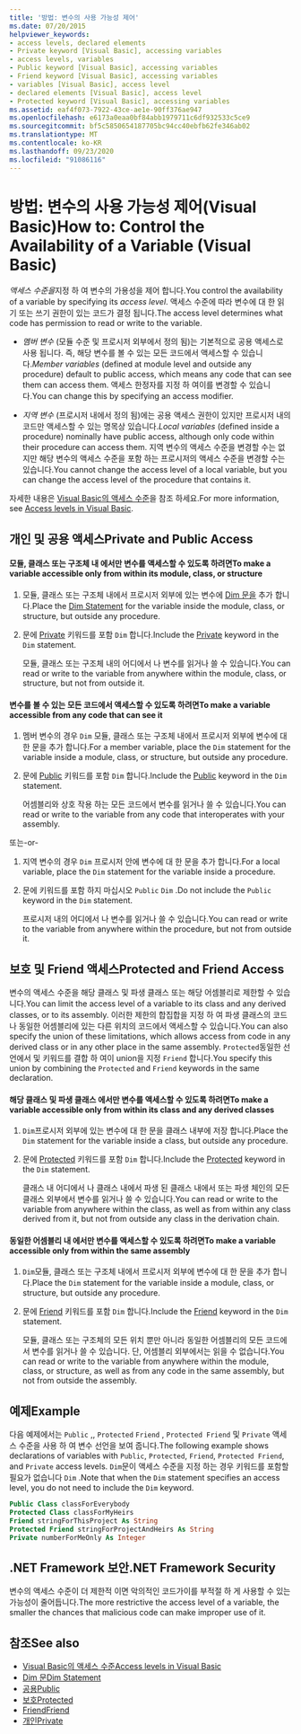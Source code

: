 ```yaml
---
title: '방법: 변수의 사용 가능성 제어'
ms.date: 07/20/2015
helpviewer_keywords:
- access levels, declared elements
- Private keyword [Visual Basic], accessing variables
- access levels, variables
- Public keyword [Visual Basic], accessing variables
- Friend keyword [Visual Basic], accessing variables
- variables [Visual Basic], access level
- declared elements [Visual Basic], access level
- Protected keyword [Visual Basic], accessing variables
ms.assetid: eaf4f073-7922-43ce-ae1e-90ff376ae947
ms.openlocfilehash: e6173a0eaa0bf84abb1979711c6df932533c5ce9
ms.sourcegitcommit: bf5c5850654187705bc94cc40ebfb62fe346ab02
ms.translationtype: MT
ms.contentlocale: ko-KR
ms.lasthandoff: 09/23/2020
ms.locfileid: "91086116"
---
```

# <a name="how-to-control-the-availability-of-a-variable-visual-basic"></a><span data-ttu-id="aeefa-102">방법: 변수의 사용 가능성 제어(Visual Basic)</span><span class="sxs-lookup"><span data-stu-id="aeefa-102">How to: Control the Availability of a Variable (Visual Basic)</span></span>

<span data-ttu-id="aeefa-103">*액세스 수준을*지정 하 여 변수의 가용성을 제어 합니다.</span><span class="sxs-lookup"><span data-stu-id="aeefa-103">You control the availability of a variable by specifying its *access level*.</span></span> <span data-ttu-id="aeefa-104">액세스 수준에 따라 변수에 대 한 읽기 또는 쓰기 권한이 있는 코드가 결정 됩니다.</span><span class="sxs-lookup"><span data-stu-id="aeefa-104">The access level determines what code has permission to read or write to the variable.</span></span>  
  
- <span data-ttu-id="aeefa-105">*멤버 변수* (모듈 수준 및 프로시저 외부에서 정의 됨)는 기본적으로 공용 액세스로 사용 됩니다. 즉, 해당 변수를 볼 수 있는 모든 코드에서 액세스할 수 있습니다.</span><span class="sxs-lookup"><span data-stu-id="aeefa-105">*Member variables* (defined at module level and outside any procedure) default to public access, which means any code that can see them can access them.</span></span> <span data-ttu-id="aeefa-106">액세스 한정자를 지정 하 여이를 변경할 수 있습니다.</span><span class="sxs-lookup"><span data-stu-id="aeefa-106">You can change this by specifying an access modifier.</span></span>  
  
- <span data-ttu-id="aeefa-107">*지역 변수* (프로시저 내에서 정의 됨)에는 공용 액세스 권한이 있지만 프로시저 내의 코드만 액세스할 수 있는 명목상 있습니다.</span><span class="sxs-lookup"><span data-stu-id="aeefa-107">*Local variables* (defined inside a procedure) nominally have public access, although only code within their procedure can access them.</span></span> <span data-ttu-id="aeefa-108">지역 변수의 액세스 수준을 변경할 수는 없지만 해당 변수의 액세스 수준을 포함 하는 프로시저의 액세스 수준을 변경할 수는 있습니다.</span><span class="sxs-lookup"><span data-stu-id="aeefa-108">You cannot change the access level of a local variable, but you can change the access level of the procedure that contains it.</span></span>  
  
 <span data-ttu-id="aeefa-109">자세한 내용은 [Visual Basic의 액세스 수준](access-levels.md)을 참조 하세요.</span><span class="sxs-lookup"><span data-stu-id="aeefa-109">For more information, see [Access levels in Visual Basic](access-levels.md).</span></span>  
  
## <a name="private-and-public-access"></a><span data-ttu-id="aeefa-110">개인 및 공용 액세스</span><span class="sxs-lookup"><span data-stu-id="aeefa-110">Private and Public Access</span></span>  
  
#### <a name="to-make-a-variable-accessible-only-from-within-its-module-class-or-structure"></a><span data-ttu-id="aeefa-111">모듈, 클래스 또는 구조체 내 에서만 변수를 액세스할 수 있도록 하려면</span><span class="sxs-lookup"><span data-stu-id="aeefa-111">To make a variable accessible only from within its module, class, or structure</span></span>  
  
1. <span data-ttu-id="aeefa-112">모듈, 클래스 또는 구조체 내에서 프로시저 외부에 있는 변수에 [Dim 문을](../../../language-reference/statements/dim-statement.md) 추가 합니다.</span><span class="sxs-lookup"><span data-stu-id="aeefa-112">Place the [Dim Statement](../../../language-reference/statements/dim-statement.md) for the variable inside the module, class, or structure, but outside any procedure.</span></span>  
  
2. <span data-ttu-id="aeefa-113">문에 [Private](../../../language-reference/modifiers/private.md) 키워드를 포함 `Dim` 합니다.</span><span class="sxs-lookup"><span data-stu-id="aeefa-113">Include the [Private](../../../language-reference/modifiers/private.md) keyword in the `Dim` statement.</span></span>  
  
     <span data-ttu-id="aeefa-114">모듈, 클래스 또는 구조체 내의 어디에서 나 변수를 읽거나 쓸 수 있습니다.</span><span class="sxs-lookup"><span data-stu-id="aeefa-114">You can read or write to the variable from anywhere within the module, class, or structure, but not from outside it.</span></span>  
  
#### <a name="to-make-a-variable-accessible-from-any-code-that-can-see-it"></a><span data-ttu-id="aeefa-115">변수를 볼 수 있는 모든 코드에서 액세스할 수 있도록 하려면</span><span class="sxs-lookup"><span data-stu-id="aeefa-115">To make a variable accessible from any code that can see it</span></span>  
  
1. <span data-ttu-id="aeefa-116">멤버 변수의 경우 `Dim` 모듈, 클래스 또는 구조체 내에서 프로시저 외부에 변수에 대 한 문을 추가 합니다.</span><span class="sxs-lookup"><span data-stu-id="aeefa-116">For a member variable, place the `Dim` statement for the variable inside a module, class, or structure, but outside any procedure.</span></span>  
  
2. <span data-ttu-id="aeefa-117">문에 [Public](../../../language-reference/modifiers/public.md) 키워드를 포함 `Dim` 합니다.</span><span class="sxs-lookup"><span data-stu-id="aeefa-117">Include the [Public](../../../language-reference/modifiers/public.md) keyword in the `Dim` statement.</span></span>  
  
     <span data-ttu-id="aeefa-118">어셈블리와 상호 작용 하는 모든 코드에서 변수를 읽거나 쓸 수 있습니다.</span><span class="sxs-lookup"><span data-stu-id="aeefa-118">You can read or write to the variable from any code that interoperates with your assembly.</span></span>  
  
 <span data-ttu-id="aeefa-119">또는</span><span class="sxs-lookup"><span data-stu-id="aeefa-119">-or-</span></span>  
  
1. <span data-ttu-id="aeefa-120">지역 변수의 경우 `Dim` 프로시저 안에 변수에 대 한 문을 추가 합니다.</span><span class="sxs-lookup"><span data-stu-id="aeefa-120">For a local variable, place the `Dim` statement for the variable inside a procedure.</span></span>  
  
2. <span data-ttu-id="aeefa-121">문에 키워드를 포함 하지 마십시오 `Public` `Dim` .</span><span class="sxs-lookup"><span data-stu-id="aeefa-121">Do not include the `Public` keyword in the `Dim` statement.</span></span>  
  
     <span data-ttu-id="aeefa-122">프로시저 내의 어디에서 나 변수를 읽거나 쓸 수 있습니다.</span><span class="sxs-lookup"><span data-stu-id="aeefa-122">You can read or write to the variable from anywhere within the procedure, but not from outside it.</span></span>  
  
## <a name="protected-and-friend-access"></a><span data-ttu-id="aeefa-123">보호 및 Friend 액세스</span><span class="sxs-lookup"><span data-stu-id="aeefa-123">Protected and Friend Access</span></span>  

 <span data-ttu-id="aeefa-124">변수의 액세스 수준을 해당 클래스 및 파생 클래스 또는 해당 어셈블리로 제한할 수 있습니다.</span><span class="sxs-lookup"><span data-stu-id="aeefa-124">You can limit the access level of a variable to its class and any derived classes, or to its assembly.</span></span> <span data-ttu-id="aeefa-125">이러한 제한의 합집합을 지정 하 여 파생 클래스의 코드나 동일한 어셈블리에 있는 다른 위치의 코드에서 액세스할 수 있습니다.</span><span class="sxs-lookup"><span data-stu-id="aeefa-125">You can also specify the union of these limitations, which allows access from code in any derived class or in any other place in the same assembly.</span></span> <span data-ttu-id="aeefa-126">`Protected`동일한 선언에서 및 키워드를 결합 하 여이 union을 지정 `Friend` 합니다.</span><span class="sxs-lookup"><span data-stu-id="aeefa-126">You specify this union by combining the `Protected` and `Friend` keywords in the same declaration.</span></span>  
  
#### <a name="to-make-a-variable-accessible-only-from-within-its-class-and-any-derived-classes"></a><span data-ttu-id="aeefa-127">해당 클래스 및 파생 클래스 에서만 변수를 액세스할 수 있도록 하려면</span><span class="sxs-lookup"><span data-stu-id="aeefa-127">To make a variable accessible only from within its class and any derived classes</span></span>  
  
1. <span data-ttu-id="aeefa-128">`Dim`프로시저 외부에 있는 변수에 대 한 문을 클래스 내부에 저장 합니다.</span><span class="sxs-lookup"><span data-stu-id="aeefa-128">Place the `Dim` statement for the variable inside a class, but outside any procedure.</span></span>  
  
2. <span data-ttu-id="aeefa-129">문에 [Protected](../../../language-reference/modifiers/protected.md) 키워드를 포함 `Dim` 합니다.</span><span class="sxs-lookup"><span data-stu-id="aeefa-129">Include the [Protected](../../../language-reference/modifiers/protected.md) keyword in the `Dim` statement.</span></span>  
  
     <span data-ttu-id="aeefa-130">클래스 내 어디에서 나 클래스 내에서 파생 된 클래스 내에서 또는 파생 체인의 모든 클래스 외부에서 변수를 읽거나 쓸 수 있습니다.</span><span class="sxs-lookup"><span data-stu-id="aeefa-130">You can read or write to the variable from anywhere within the class, as well as from within any class derived from it, but not from outside any class in the derivation chain.</span></span>  
  
#### <a name="to-make-a-variable-accessible-only-from-within-the-same-assembly"></a><span data-ttu-id="aeefa-131">동일한 어셈블리 내 에서만 변수를 액세스할 수 있도록 하려면</span><span class="sxs-lookup"><span data-stu-id="aeefa-131">To make a variable accessible only from within the same assembly</span></span>  
  
1. <span data-ttu-id="aeefa-132">`Dim`모듈, 클래스 또는 구조체 내에서 프로시저 외부에 변수에 대 한 문을 추가 합니다.</span><span class="sxs-lookup"><span data-stu-id="aeefa-132">Place the `Dim` statement for the variable inside a module, class, or structure, but outside any procedure.</span></span>  
  
2. <span data-ttu-id="aeefa-133">문에 [Friend](../../../language-reference/modifiers/friend.md) 키워드를 포함 `Dim` 합니다.</span><span class="sxs-lookup"><span data-stu-id="aeefa-133">Include the [Friend](../../../language-reference/modifiers/friend.md) keyword in the `Dim` statement.</span></span>  
  
     <span data-ttu-id="aeefa-134">모듈, 클래스 또는 구조체의 모든 위치 뿐만 아니라 동일한 어셈블리의 모든 코드에서 변수를 읽거나 쓸 수 있습니다. 단, 어셈블리 외부에서는 읽을 수 없습니다.</span><span class="sxs-lookup"><span data-stu-id="aeefa-134">You can read or write to the variable from anywhere within the module, class, or structure, as well as from any code in the same assembly, but not from outside the assembly.</span></span>  
  
## <a name="example"></a><span data-ttu-id="aeefa-135">예제</span><span class="sxs-lookup"><span data-stu-id="aeefa-135">Example</span></span>  

 <span data-ttu-id="aeefa-136">다음 예제에서는 `Public` ,, `Protected` `Friend` , `Protected Friend` 및 `Private` 액세스 수준을 사용 하 여 변수 선언을 보여 줍니다.</span><span class="sxs-lookup"><span data-stu-id="aeefa-136">The following example shows declarations of variables with `Public`, `Protected`, `Friend`, `Protected Friend`, and `Private` access levels.</span></span> <span data-ttu-id="aeefa-137">`Dim`문이 액세스 수준을 지정 하는 경우 키워드를 포함할 필요가 없습니다 `Dim` .</span><span class="sxs-lookup"><span data-stu-id="aeefa-137">Note that when the `Dim` statement specifies an access level, you do not need to include the `Dim` keyword.</span></span>  
  
```vb  
Public Class classForEverybody  
Protected Class classForMyHeirs  
Friend stringForThisProject As String  
Protected Friend stringForProjectAndHeirs As String  
Private numberForMeOnly As Integer  
```  
  
## <a name="net-framework-security"></a><span data-ttu-id="aeefa-138">.NET Framework 보안</span><span class="sxs-lookup"><span data-stu-id="aeefa-138">.NET Framework Security</span></span>  

 <span data-ttu-id="aeefa-139">변수의 액세스 수준이 더 제한적 이면 악의적인 코드가이를 부적절 하 게 사용할 수 있는 가능성이 줄어듭니다.</span><span class="sxs-lookup"><span data-stu-id="aeefa-139">The more restrictive the access level of a variable, the smaller the chances that malicious code can make improper use of it.</span></span>  
  
## <a name="see-also"></a><span data-ttu-id="aeefa-140">참조</span><span class="sxs-lookup"><span data-stu-id="aeefa-140">See also</span></span>

- [<span data-ttu-id="aeefa-141">Visual Basic의 액세스 수준</span><span class="sxs-lookup"><span data-stu-id="aeefa-141">Access levels in Visual Basic</span></span>](access-levels.md)
- [<span data-ttu-id="aeefa-142">Dim 문</span><span class="sxs-lookup"><span data-stu-id="aeefa-142">Dim Statement</span></span>](../../../language-reference/statements/dim-statement.md)
- [<span data-ttu-id="aeefa-143">공용</span><span class="sxs-lookup"><span data-stu-id="aeefa-143">Public</span></span>](../../../language-reference/modifiers/public.md)
- [<span data-ttu-id="aeefa-144">보호</span><span class="sxs-lookup"><span data-stu-id="aeefa-144">Protected</span></span>](../../../language-reference/modifiers/protected.md)
- [<span data-ttu-id="aeefa-145">Friend</span><span class="sxs-lookup"><span data-stu-id="aeefa-145">Friend</span></span>](../../../language-reference/modifiers/friend.md)
- [<span data-ttu-id="aeefa-146">개인</span><span class="sxs-lookup"><span data-stu-id="aeefa-146">Private</span></span>](../../../language-reference/modifiers/private.md)
